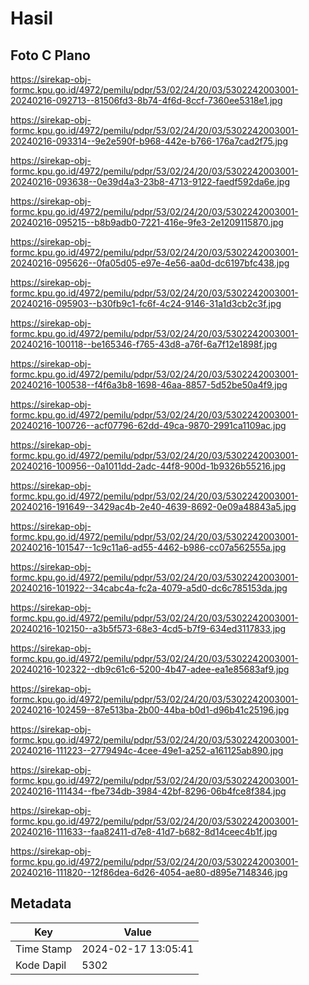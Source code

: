 # Hasil

## Foto C Plano

https://sirekap-obj-formc.kpu.go.id/4972/pemilu/pdpr/53/02/24/20/03/5302242003001-20240216-092713--81506fd3-8b74-4f6d-8ccf-7360ee5318e1.jpg

https://sirekap-obj-formc.kpu.go.id/4972/pemilu/pdpr/53/02/24/20/03/5302242003001-20240216-093314--9e2e590f-b968-442e-b766-176a7cad2f75.jpg

https://sirekap-obj-formc.kpu.go.id/4972/pemilu/pdpr/53/02/24/20/03/5302242003001-20240216-093638--0e39d4a3-23b8-4713-9122-faedf592da6e.jpg

https://sirekap-obj-formc.kpu.go.id/4972/pemilu/pdpr/53/02/24/20/03/5302242003001-20240216-095215--b8b9adb0-7221-416e-9fe3-2e1209115870.jpg

https://sirekap-obj-formc.kpu.go.id/4972/pemilu/pdpr/53/02/24/20/03/5302242003001-20240216-095626--0fa05d05-e97e-4e56-aa0d-dc6197bfc438.jpg

https://sirekap-obj-formc.kpu.go.id/4972/pemilu/pdpr/53/02/24/20/03/5302242003001-20240216-095903--b30fb9c1-fc6f-4c24-9146-31a1d3cb2c3f.jpg

https://sirekap-obj-formc.kpu.go.id/4972/pemilu/pdpr/53/02/24/20/03/5302242003001-20240216-100118--be165346-f765-43d8-a76f-6a7f12e1898f.jpg

https://sirekap-obj-formc.kpu.go.id/4972/pemilu/pdpr/53/02/24/20/03/5302242003001-20240216-100538--f4f6a3b8-1698-46aa-8857-5d52be50a4f9.jpg

https://sirekap-obj-formc.kpu.go.id/4972/pemilu/pdpr/53/02/24/20/03/5302242003001-20240216-100726--acf07796-62dd-49ca-9870-2991ca1109ac.jpg

https://sirekap-obj-formc.kpu.go.id/4972/pemilu/pdpr/53/02/24/20/03/5302242003001-20240216-100956--0a1011dd-2adc-44f8-900d-1b9326b55216.jpg

https://sirekap-obj-formc.kpu.go.id/4972/pemilu/pdpr/53/02/24/20/03/5302242003001-20240216-191649--3429ac4b-2e40-4639-8692-0e09a48843a5.jpg

https://sirekap-obj-formc.kpu.go.id/4972/pemilu/pdpr/53/02/24/20/03/5302242003001-20240216-101547--1c9c11a6-ad55-4462-b986-cc07a562555a.jpg

https://sirekap-obj-formc.kpu.go.id/4972/pemilu/pdpr/53/02/24/20/03/5302242003001-20240216-101922--34cabc4a-fc2a-4079-a5d0-dc6c785153da.jpg

https://sirekap-obj-formc.kpu.go.id/4972/pemilu/pdpr/53/02/24/20/03/5302242003001-20240216-102150--a3b5f573-68e3-4cd5-b7f9-634ed3117833.jpg

https://sirekap-obj-formc.kpu.go.id/4972/pemilu/pdpr/53/02/24/20/03/5302242003001-20240216-102322--db9c61c6-5200-4b47-adee-ea1e85683af9.jpg

https://sirekap-obj-formc.kpu.go.id/4972/pemilu/pdpr/53/02/24/20/03/5302242003001-20240216-102459--87e513ba-2b00-44ba-b0d1-d96b41c25196.jpg

https://sirekap-obj-formc.kpu.go.id/4972/pemilu/pdpr/53/02/24/20/03/5302242003001-20240216-111223--2779494c-4cee-49e1-a252-a161125ab890.jpg

https://sirekap-obj-formc.kpu.go.id/4972/pemilu/pdpr/53/02/24/20/03/5302242003001-20240216-111434--fbe734db-3984-42bf-8296-06b4fce8f384.jpg

https://sirekap-obj-formc.kpu.go.id/4972/pemilu/pdpr/53/02/24/20/03/5302242003001-20240216-111633--faa82411-d7e8-41d7-b682-8d14ceec4b1f.jpg

https://sirekap-obj-formc.kpu.go.id/4972/pemilu/pdpr/53/02/24/20/03/5302242003001-20240216-111820--12f86dea-6d26-4054-ae80-d895e7148346.jpg


## Metadata

| Key        | Value               |
| ---------- | ------------------- |
| Time Stamp | 2024-02-17 13:05:41 |
| Kode Dapil | 5302                |



